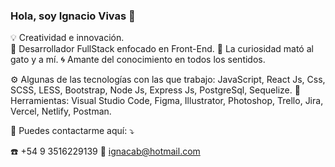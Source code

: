 ### Hola, soy Ignacio Vivas 👋

💡 Creatividad e innovación.                                                                                                                                             
🎡 Desarrollador FullStack enfocado en Front-End.
🧭 La curiosidad mató al gato y a mí.
🌀 Amante del conocimiento en todos los sentidos.

⚙️ Algunas de las tecnologías con las que trabajo: JavaScript, React Js, Css, SCSS, LESS, Bootstrap,  Node Js, Express Js, PostgreSql, Sequelize.
💼 Herramientas: Visual Studio Code, Figma, Illustrator, Photoshop, Trello, Jira, Vercel, Netlify, Postman.

💌 Puedes contactarme aquí: ⤵️

☎️ +54 9 3516229139
📧 ignacab@hotmail.com
